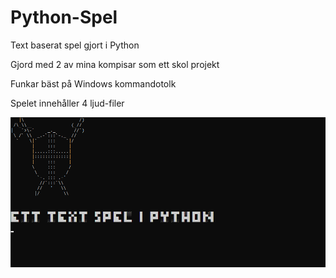 # Python-Spel
Text baserat spel gjort i Python

Gjord med 2 av mina kompisar som ett skol projekt

Funkar bäst på Windows kommandotolk

Spelet innehåller 4 ljud-filer

<img src="screenshot.png" alt="Screenshot" title="Game Screenshot">
